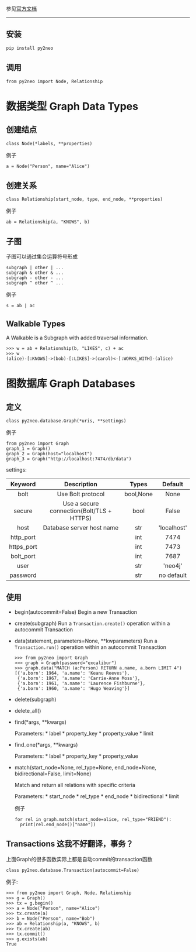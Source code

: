 
参见[官方文档](http://py2neo.org/v3/types.html)

***

## 安装

```
pip install py2neo
```

## 调用

```
from py2neo import Node, Relationship
```
# 数据类型 Graph Data Types

## 创建结点

```
class Node(*labels, **properties)
```

例子
```
a = Node("Person", name="Alice")
```


## 创建关系

```
class Relationship(start_node, type, end_node, **properties)
```

例子
```
ab = Relationship(a, "KNOWS", b)
```

## 子图

子图可以通过集合运算符号形成

```
subgraph | other | ...
subgraph & other & ...
subgraph - other - ...
subgraph ^ other ^ ...
```

例子

```
s = ab | ac
```

## Walkable Types

A Walkable is a Subgraph with added traversal information.

```
>>> w = ab + Relationship(b, "LIKES", c) + ac
>>> w
(alice)-[:KNOWS]->(bob)-[:LIKES]->(carol)<-[:WORKS_WITH]-(alice)
```

# 图数据库 Graph Databases

## 定义

```
class py2neo.database.Graph(*uris, **settings)
```

例子
```
from py2neo import Graph
graph_1 = Graph()
graph_2 = Graph(host="localhost")
graph_3 = Graph("http://localhost:7474/db/data")
```

settings:

|Keyword|Description|Types|Default|
|:-----:|:---------:|:---:|:-----:|
|bolt|Use Bolt protocol|bool,None|None|
|secure|Use a secure connection(Bolt/TLS + HTTPS)|bool|False|
|host|Database server host name|str|'localhost'|
|http_port||int|7474|
|https_port||int|7473|
|bolt_port||int|7687|
|user||str|'neo4j'|
|password||str|no default|

## 使用

* begin(autocommit=False)
  Begin a new Transaction

* create(subgraph)
  Run a ``Transaction.create()`` operation within a autocommit Transaction

* data(statement, parameters=None, **kwparameters)
  Run a ``Transaction.run()`` operation within an autocommit Transaction

  ```
  >>> from py2neo import Graph
  >>> graph = Graph(password="excalibur")
  >>> graph.data("MATCH (a:Person) RETURN a.name, a.born LIMIT 4")
  [{'a.born': 1964, 'a.name': 'Keanu Reeves'},
   {'a.born': 1967, 'a.name': 'Carrie-Anne Moss'},
   {'a.born': 1961, 'a.name': 'Laurence Fishburne'},
   {'a.born': 1960, 'a.name': 'Hugo Weaving'}]
  ```

* delete(subgraph)

* delete_all()

* find(*args, **kwargs)
  
  Parameters: * label
              * property_key
              * property_value
              * limit

* find_one(*args, **kwargs)
  
  Parameters: * label
              * property_key
              * property_value

* match(start_node=None, rel_type=None, end_node=None, bidirectional=False, limit=None)
  
  Match and return all relations with specific criteria

  Parameters: * start_node
              * rel_type
              * end_node
              * bidirectional
              * limit

  例子
  ```
  for rel in graph.match(start_node=alice, rel_type="FRIEND"):
    print(rel.end_node()["name"])
  ```

## Transactions 这我不好翻译，事务？

上面Graph的很多函数实际上都是自动commit的transaction函数

```
class py2neo.database.Transaction(autocommit=False)
```

例子:
```
>>> from py2neo import Graph, Node, Relationship
>>> g = Graph()
>>> tx = g.begin()
>>> a = Node("Person", name="Alice")
>>> tx.create(a)
>>> b = Node("Person", name="Bob")
>>> ab = Relationship(a, "KNOWS", b)
>>> tx.create(ab)
>>> tx.commit()
>>> g.exists(ab)
True
```
